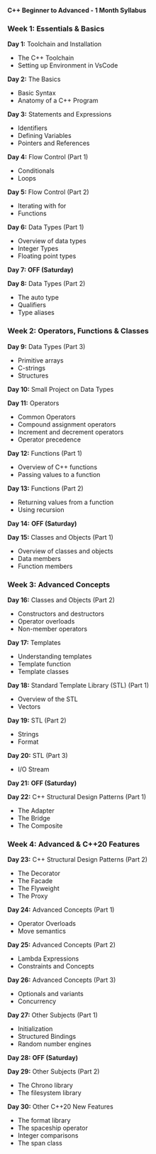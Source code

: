 **C++ Beginner to Advanced - 1 Month Syllabus**

### **Week 1: Essentials & Basics**
**Day 1:** Toolchain and Installation
- The C++ Toolchain
- Setting up Environment in VsCode

**Day 2:** The Basics
- Basic Syntax
- Anatomy of a C++ Program

**Day 3:** Statements and Expressions
- Identifiers
- Defining Variables
- Pointers and References

**Day 4:** Flow Control (Part 1)
- Conditionals
- Loops

**Day 5:** Flow Control (Part 2)
- Iterating with for
- Functions

**Day 6:** Data Types (Part 1)
- Overview of data types
- Integer Types
- Floating point types

**Day 7:** **OFF (Saturday)**

**Day 8:** Data Types (Part 2)
- The auto type
- Qualifiers
- Type aliases

### **Week 2: Operators, Functions & Classes**
**Day 9:** Data Types (Part 3)
- Primitive arrays
- C-strings
- Structures

**Day 10:** Small Project on Data Types

**Day 11:** Operators
- Common Operators
- Compound assignment operators
- Increment and decrement operators
- Operator precedence

**Day 12:** Functions (Part 1)
- Overview of C++ functions
- Passing values to a function

**Day 13:** Functions (Part 2)
- Returning values from a function
- Using recursion

**Day 14:** **OFF (Saturday)**

**Day 15:** Classes and Objects (Part 1)
- Overview of classes and objects
- Data members
- Function members

### **Week 3: Advanced Concepts**
**Day 16:** Classes and Objects (Part 2)
- Constructors and destructors
- Operator overloads
- Non-member operators

**Day 17:** Templates
- Understanding templates
- Template function
- Template classes

**Day 18:** Standard Template Library (STL) (Part 1)
- Overview of the STL
- Vectors

**Day 19:** STL (Part 2)
- Strings
- Format

**Day 20:** STL (Part 3)
- I/O Stream

**Day 21:** **OFF (Saturday)**

**Day 22:** C++ Structural Design Patterns (Part 1)
- The Adapter
- The Bridge
- The Composite

### **Week 4: Advanced & C++20 Features**
**Day 23:** C++ Structural Design Patterns (Part 2)
- The Decorator
- The Facade
- The Flyweight
- The Proxy

**Day 24:** Advanced Concepts (Part 1)
- Operator Overloads
- Move semantics

**Day 25:** Advanced Concepts (Part 2)
- Lambda Expressions
- Constraints and Concepts

**Day 26:** Advanced Concepts (Part 3)
- Optionals and variants
- Concurrency

**Day 27:** Other Subjects (Part 1)
- Initialization
- Structured Bindings
- Random number engines

**Day 28:** **OFF (Saturday)**

**Day 29:** Other Subjects (Part 2)
- The Chrono library
- The filesystem library

**Day 30:** Other C++20 New Features
- The format library
- The spaceship operator
- Integer comparisons
- The span class
